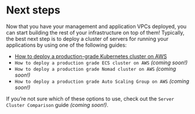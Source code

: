 # Next steps

Now that you have your management and application VPCs deployed, you can start building the rest of your infrastructure
on top of them! Typically, the best next step is to deploy a cluster of servers for running your applications by using
one of the following guides:

- [How to deploy a production-grade Kubernetes cluster on AWS](../3-kubernetes-cluster/0-intro/0-what-youll-learn-in-this-guide.md)
- `How to deploy a production grade ECS cluster on AWS` _(coming soon!)_
- `How to deploy a production grade Nomad cluster on AWS` _(coming soon!)_
- `How to deploy a production grade Auto Scaling Group on AWS` _(coming soon!)_

If you’re not sure which of these options to use, check out the `Server Cluster Comparison` guide _(coming soon!)_.
